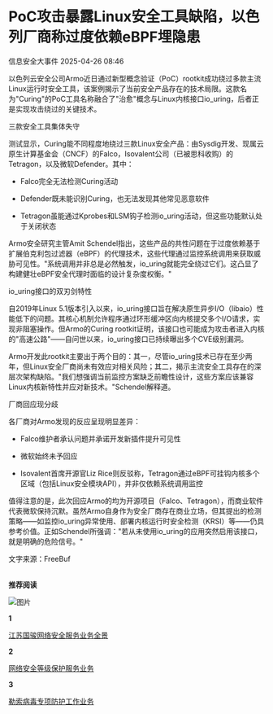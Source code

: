 #  PoC攻击暴露Linux安全工具缺陷，以色列厂商称过度依赖eBPF埋隐患   
 信息安全大事件   2025-04-26 08:46  
  
以色列云安全公司Armo近日通过新型概念验证（PoC）rootkit成功绕过多款主流Linux运行时安全工具，该案例揭示了当前安全产品存在的技术局限。这款名为"Curing"的PoC工具名称融合了"治愈"概念与Linux内核接口io_uring，后者正是实现攻击绕过的关键技术。  
  
三款安全工具集体失守  
  
测试显示，Curing能不同程度地绕过三款Linux安全产品：由Sysdig开发、现属云原生计算基金会（CNCF）的Falco，Isovalent公司（已被思科收购）的Tetragon，以及微软Defender。其中：  
- Falco完全无法检测Curing活动  
  
- Defender既未能识别Curing，也无法发现其他常见恶意软件  
  
- Tetragon虽能通过Kprobes和LSM钩子检测io_uring活动，但这些功能默认处于关闭状态  
  
Armo安全研究主管Amit Schendel指出，这些产品的共性问题在于过度依赖基于扩展伯克利包过滤器（eBPF）的代理技术，这些代理通过监控系统调用来获取威胁可见性。"系统调用并非总是必然触发，io_uring就能完全绕过它们。这凸显了构建健壮eBPF安全代理时面临的设计复杂度权衡。"  
  
io_uring接口的双刃剑特性  
  
自2019年Linux 5.1版本引入以来，io_uring接口旨在解决原生异步I/O（libaio）性能低下的问题。其核心机制允许程序通过环形缓冲区向内核提交多个I/O请求，实现非阻塞操作。但Armo的Curing rootkit证明，该接口也可能成为攻击者进入内核的"高速公路"——自问世以来，io_uring接口已持续曝出多个CVE级别漏洞。  
  
Armo开发此rootkit主要出于两个目的：其一，尽管io_uring技术已存在至少两年，但Linux安全厂商尚未有效应对相关风险；其二，揭示主流安全工具存在的深层次架构缺陷。"我们想强调当前监控方案缺乏前瞻性设计，这些方案应该兼容Linux内核新特性并应对新技术。"Schendel解释道。  
  
厂商回应现分歧  
  
各厂商对Armo发现的反应呈现明显差异：  
- Falco维护者承认问题并承诺开发新插件提升可见性  
  
- 微软始终未予回应  
  
- Isovalent首席开源官Liz Rice则反驳称，Tetragon通过eBPF可挂钩内核多个区域（包括Linux安全模块API），并非仅依赖系统调用监控  
  
值得注意的是，此次回应Armo的均为开源项目（Falco、Tetragon），而商业软件代表微软保持沉默。虽然Armo自身作为安全厂商存在商业立场，但其提出的检测策略——如监控io_uring异常使用、部署内核运行时安全检测（KRSI）等——仍具参考价值。正如Schendel所强调："若从未使用io_uring的应用突然启用该接口，就是明确的危险信号。"  
  
文字来源：FreeBuf  
   
  
  
  
  
**推荐阅读**  
  
![图片](https://mmbiz.qpic.cn/sz_mmbiz_gif/JqliagemfTA6nncddCe33WjV627ibFia38auDQkibdTRUBKcPcOUb7hLTTomkGxJUCzyoPUxiaUsS6tcwgetRSDMcpg/640?wx_fmt=gif&from=appmsg&wxfrom=5&wx_lazy=1&wx_co=1&tp=webp "")  
  
  
**1**  
  
[江苏国骏网络安全服务业务全景](https://mp.weixin.qq.com/s?__biz=MzkzNjIzMjM5Ng==&mid=2247490721&idx=2&sn=6a12cec92cbb74648773060c6255aa01&scene=21#wechat_redirect)  
  
  
**2**  
  
[网络安全等级保护服务业务](https://mp.weixin.qq.com/s?__biz=MzkzNjIzMjM5Ng==&mid=2247490721&idx=3&sn=3f899eb539b719a60dfb541f8120e32d&scene=21#wechat_redirect)  
  
  
**3**  
  
[勒索病毒专项防护工作业务](https://mp.weixin.qq.com/s?__biz=MzkzNjIzMjM5Ng==&mid=2247490721&idx=4&sn=c64426bef9775eecf37bfc0f4cbb8a7c&scene=21#wechat_redirect)  
  
  
  

